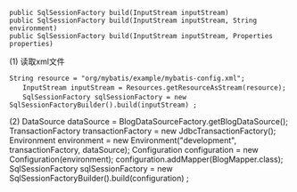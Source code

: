     public SqlSessionFactory build(InputStream inputStream)
    public SqlSessionFactory build(InputStream inputStream, String environment) 
    public SqlSessionFactory build(InputStream inputStream, Properties properties)
    
    
    

(1) 读取xml文件

    String resource = "org/mybatis/example/mybatis-config.xml";
    　　InputStream inputStream = Resources.getResourceAsStream(resource);
    　　SqlSessionFactory sqlSessionFactory = new SqlSessionFactoryBuilder().build(inputStream) ;


(2)
DataSource dataSource = BlogDataSourceFactory.getBlogDataSource();
TransactionFactory transactionFactory = new JdbcTransactionFactory();
Environment environment = new Environment("development", transactionFactory, dataSource);
Configuration configuration = new Configuration(environment);
configuration.addMapper(BlogMapper.class);
SqlSessionFactory sqlSessionFactory = new SqlSessionFactoryBuilder().build(configuration) ;
